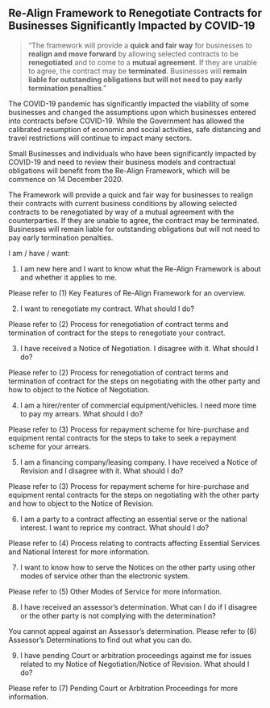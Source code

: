 <!--
title: Re-Align Framework
permalink: /covid19-relief/test1
breadcrumb: Re-Align Framework
-->

## Re-Align Framework to Renegotiate Contracts for Businesses Significantly Impacted by COVID-19 ##

> “The framework will provide a <b>quick and fair way</b> for businesses to <b>realign and move forward</b> by allowing selected contracts to be <b>renegotiated</b> and to come to a <b>mutual agreement</b>. If they are unable to agree, the contract may be <b>terminated</b>. Businesses will <b>remain liable for outstanding obligations but will not need to pay early termination penalties</b>.” 

The COVID-19 pandemic has significantly impacted the viability of some businesses and changed the assumptions upon which businesses entered into contracts before COVID-19. While the Government has allowed the calibrated resumption of economic and social activities, safe distancing and travel restrictions will continue to impact many sectors.

Small Businesses and individuals who have been significantly impacted by COVID-19 and need to review their business models and contractual obligations will benefit from the Re-Align Framework, which will be commence on 14 December 2020. 

The Framework will provide a quick and fair way for businesses to realign their contracts with current business conditions by allowing selected contracts to be renegotiated by way of a mutual agreement with the counterparties. If they are unable to agree, the contract may be terminated. Businesses will remain liable for outstanding obligations but will not need to pay early termination penalties.

I am / have / want:
1.	I am new here and I want to know what the Re-Align Framework is about and whether it applies to me. 

Please refer to (1) Key Features of Re-Align Framework <hyperlink> for an overview. 

2.	I want to renegotiate my contract. What should I do?

Please refer to (2) Process for renegotiation of contract terms and termination of contract <hyperlink> for the steps to renegotiate your contract.  

3.	I have received a Notice of Negotiation. I disagree with it. What should I do?

Please refer to (2) Process for renegotiation of contract terms and termination of contract <hyperlink> for the steps on negotiating with the other party and how to object to the Notice of Negotiation.

4.	I am a hirer/renter of commercial equipment/vehicles. I need more time to pay my arrears. What should I do?

Please refer to (3) Process for repayment scheme for hire-purchase and equipment rental contracts <hyperlink> for the steps to take to seek a repayment scheme for your arrears.

5.	I am a financing company/leasing company. I have received a Notice of Revision and I disagree with it. What should I do?

Please refer to (3) Process for repayment scheme for hire-purchase and equipment rental contracts <hyperlink> for the steps on negotiating with the other party and how to object to the Notice of Revision.

6.	I am a party to a contract affecting an essential serve or the national interest. I want to reprice my contract. What should I do?

Please refer to (4) Process relating to contracts affecting Essential Services and National Interest <hyperlink> for more information.

7.	I want to know how to serve the Notices on the other party using other modes of service other than the electronic system.

Please refer to (5) Other Modes of Service <hyperlink> for more information.

8.	I have received an assessor’s determination. What can I do if I disagree or the other party is not complying with the determination? 

You cannot appeal against an Assessor’s determination. Please refer to (6) Assessor’s Determinations <hyperlink> to find out what you can do.

9.	I have pending Court or arbitration proceedings against me for issues related to my Notice of Negotiation/Notice of Revision. What should I do? 

Please refer to (7) Pending Court or Arbitration Proceedings <hyperlink> for more information. 

